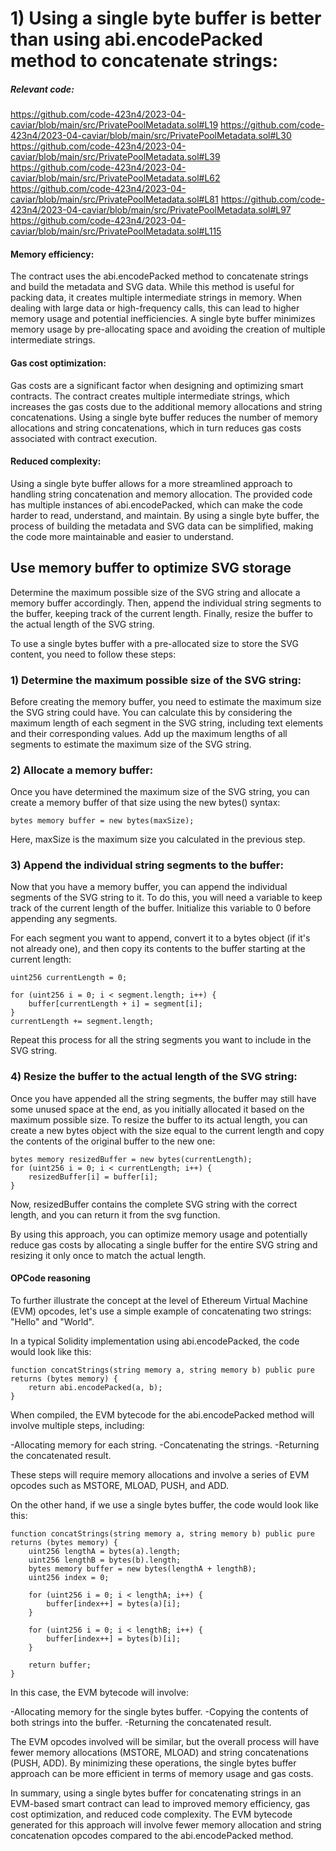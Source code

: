 # 1) Using a single byte buffer is better than using abi.encodePacked method to concatenate strings:

##### Relevant code:
https://github.com/code-423n4/2023-04-caviar/blob/main/src/PrivatePoolMetadata.sol#L19
https://github.com/code-423n4/2023-04-caviar/blob/main/src/PrivatePoolMetadata.sol#L30
https://github.com/code-423n4/2023-04-caviar/blob/main/src/PrivatePoolMetadata.sol#L39
https://github.com/code-423n4/2023-04-caviar/blob/main/src/PrivatePoolMetadata.sol#L62
https://github.com/code-423n4/2023-04-caviar/blob/main/src/PrivatePoolMetadata.sol#L81
https://github.com/code-423n4/2023-04-caviar/blob/main/src/PrivatePoolMetadata.sol#L97
https://github.com/code-423n4/2023-04-caviar/blob/main/src/PrivatePoolMetadata.sol#L115


#### Memory efficiency:

The contract uses the abi.encodePacked method to concatenate strings and build the metadata and SVG data. While this method is useful for packing data, it creates multiple intermediate strings in memory. When dealing with large data or high-frequency calls, this can lead to higher memory usage and potential inefficiencies. A single byte buffer minimizes memory usage by pre-allocating space and avoiding the creation of multiple intermediate strings.

#### Gas cost optimization:
Gas costs are a significant factor when designing and optimizing smart contracts. The contract creates multiple intermediate strings, which increases the gas costs due to the additional memory allocations and string concatenations. Using a single byte buffer reduces the number of memory allocations and string concatenations, which in turn reduces gas costs associated with contract execution.

#### Reduced complexity:
Using a single byte buffer allows for a more streamlined approach to handling string concatenation and memory allocation. The provided code has multiple instances of abi.encodePacked, which can make the code harder to read, understand, and maintain. By using a single byte buffer, the process of building the metadata and SVG data can be simplified, making the code more maintainable and easier to understand.

## Use memory buffer to optimize SVG storage

Determine the maximum possible size of the SVG string and allocate a memory buffer accordingly. Then, append the individual string segments to the buffer, keeping track of the current length. Finally, resize the buffer to the actual length of the SVG string.

To use a single bytes buffer with a pre-allocated size to store the SVG content, you need to follow these steps:

### 1) Determine the maximum possible size of the SVG string:
Before creating the memory buffer, you need to estimate the maximum size the SVG string could have. You can calculate this by considering the maximum length of each segment in the SVG string, including text elements and their corresponding values. Add up the maximum lengths of all segments to estimate the maximum size of the SVG string.

### 2) Allocate a memory buffer:
Once you have determined the maximum size of the SVG string, you can create a memory buffer of that size using the new bytes() syntax:

```
bytes memory buffer = new bytes(maxSize);
```

Here, maxSize is the maximum size you calculated in the previous step.

### 3) Append the individual string segments to the buffer:
Now that you have a memory buffer, you can append the individual segments of the SVG string to it. To do this, you will need a variable to keep track of the current length of the buffer. Initialize this variable to 0 before appending any segments.

For each segment you want to append, convert it to a bytes object (if it's not already one), and then copy its contents to the buffer starting at the current length:

```
uint256 currentLength = 0;

for (uint256 i = 0; i < segment.length; i++) {
    buffer[currentLength + i] = segment[i];
}
currentLength += segment.length;
```

Repeat this process for all the string segments you want to include in the SVG string.

### 4) Resize the buffer to the actual length of the SVG string:
Once you have appended all the string segments, the buffer may still have some unused space at the end, as you initially allocated it based on the maximum possible size. To resize the buffer to its actual length, you can create a new bytes object with the size equal to the current length and copy the contents of the original buffer to the new one:

```
bytes memory resizedBuffer = new bytes(currentLength);
for (uint256 i = 0; i < currentLength; i++) {
    resizedBuffer[i] = buffer[i];
}
````

Now, resizedBuffer contains the complete SVG string with the correct length, and you can return it from the svg function.

By using this approach, you can optimize memory usage and potentially reduce gas costs by allocating a single buffer for the entire SVG string and resizing it only once to match the actual length.

#### OPCode reasoning

To further illustrate the concept at the level of Ethereum Virtual Machine (EVM) opcodes, let's use a simple example of concatenating two strings: "Hello" and "World".

In a typical Solidity implementation using abi.encodePacked, the code would look like this:

```
function concatStrings(string memory a, string memory b) public pure returns (bytes memory) {
    return abi.encodePacked(a, b);
}
```

When compiled, the EVM bytecode for the abi.encodePacked method will involve multiple steps, including:

-Allocating memory for each string.
-Concatenating the strings.
-Returning the concatenated result.

These steps will require memory allocations and involve a series of EVM opcodes such as MSTORE, MLOAD, PUSH, and ADD.

On the other hand, if we use a single bytes buffer, the code would look like this:

```
function concatStrings(string memory a, string memory b) public pure returns (bytes memory) {
    uint256 lengthA = bytes(a).length;
    uint256 lengthB = bytes(b).length;
    bytes memory buffer = new bytes(lengthA + lengthB);
    uint256 index = 0;

    for (uint256 i = 0; i < lengthA; i++) {
        buffer[index++] = bytes(a)[i];
    }

    for (uint256 i = 0; i < lengthB; i++) {
        buffer[index++] = bytes(b)[i];
    }

    return buffer;
}
```

In this case, the EVM bytecode will involve:

-Allocating memory for the single bytes buffer.
-Copying the contents of both strings into the buffer.
-Returning the concatenated result.

The EVM opcodes involved will be similar, but the overall process will have fewer memory allocations (MSTORE, MLOAD) and string concatenations (PUSH, ADD). By minimizing these operations, the single bytes buffer approach can be more efficient in terms of memory usage and gas costs.

In summary, using a single bytes buffer for concatenating strings in an EVM-based smart contract can lead to improved memory efficiency, gas cost optimization, and reduced code complexity. The EVM bytecode generated for this approach will involve fewer memory allocation and string concatenation opcodes compared to the abi.encodePacked method.
